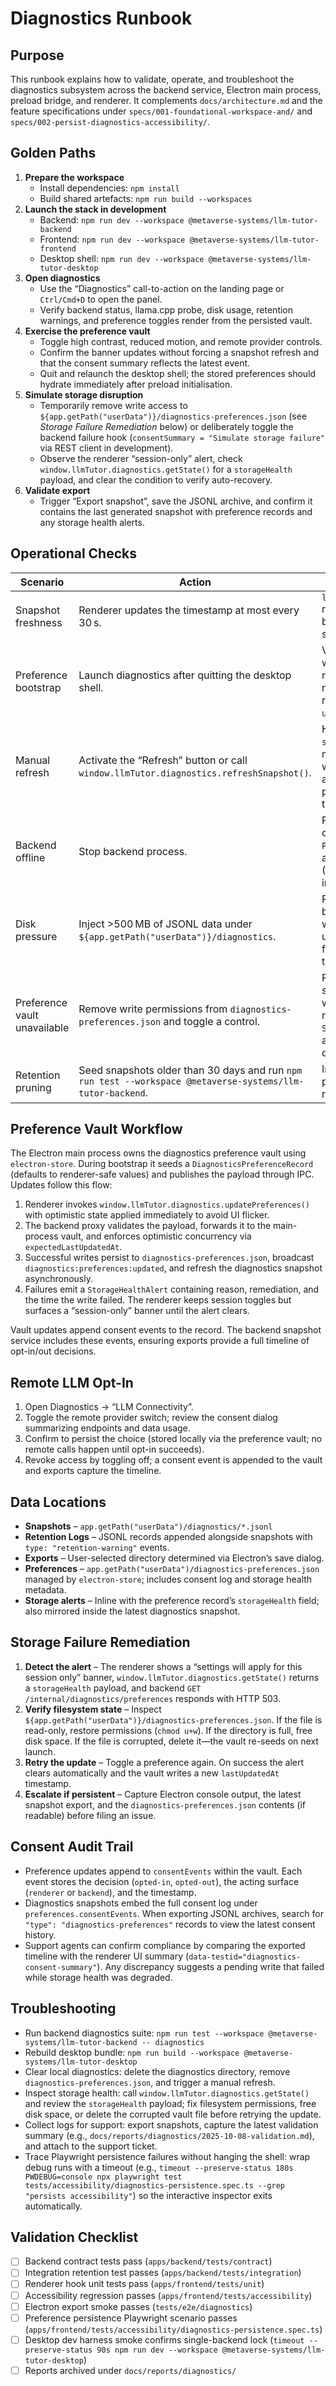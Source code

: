 # Diagnostics Runbook

## Purpose

This runbook explains how to validate, operate, and troubleshoot the diagnostics subsystem across the backend service, Electron main process, preload bridge, and renderer. It complements `docs/architecture.md` and the feature specifications under `specs/001-foundational-workspace-and/` and `specs/002-persist-diagnostics-accessibility/`.

## Golden Paths

1. **Prepare the workspace**
   - Install dependencies: `npm install`
   - Build shared artefacts: `npm run build --workspaces`
2. **Launch the stack in development**
   - Backend: `npm run dev --workspace @metaverse-systems/llm-tutor-backend`
   - Frontend: `npm run dev --workspace @metaverse-systems/llm-tutor-frontend`
   - Desktop shell: `npm run dev --workspace @metaverse-systems/llm-tutor-desktop`
3. **Open diagnostics**
   - Use the “Diagnostics” call-to-action on the landing page or `Ctrl/Cmd+D` to open the panel.
   - Verify backend status, llama.cpp probe, disk usage, retention warnings, and preference toggles render from the persisted vault.
4. **Exercise the preference vault**
   - Toggle high contrast, reduced motion, and remote provider controls.
   - Confirm the banner updates without forcing a snapshot refresh and that the consent summary reflects the latest event.
   - Quit and relaunch the desktop shell; the stored preferences should hydrate immediately after preload initialisation.
5. **Simulate storage disruption**
   - Temporarily remove write access to `${app.getPath("userData")}/diagnostics-preferences.json` (see _Storage Failure Remediation_ below) or deliberately toggle the backend failure hook (`consentSummary = "Simulate storage failure"` via REST client in development).
   - Observe the renderer “session-only” alert, check `window.llmTutor.diagnostics.getState()` for a `storageHealth` payload, and clear the condition to verify auto-recovery.
6. **Validate export**
   - Trigger “Export snapshot”, save the JSONL archive, and confirm it contains the last generated snapshot with preference records and any storage health alerts.

## Operational Checks

| Scenario | Action | Expected Result |
| --- | --- | --- |
| Snapshot freshness | Renderer updates the timestamp at most every 30 s. | `lastUpdatedAt` reflects the latest backend refresh; state stays online. |
| Preference bootstrap | Launch diagnostics after quitting the desktop shell. | Vault hydrates within the first render; toggles match the stored record and `updatedBy` is `"main"`. |
| Manual refresh | Activate the “Refresh” button or call `window.llmTutor.diagnostics.refreshSnapshot()`. | Hook returns `{ success: true }`, merges warnings without duplicates, and keeps preference timestamps intact. |
| Backend offline | Stop backend process. | Renderer flips to offline mode, emits `ProcessHealthEvent`, and retry backoff (15 s default) kicks in. |
| Disk pressure | Inject >500 MB of JSONL data under `${app.getPath("userData")}/diagnostics`. | Retention warning banner renders; warning persists until disk usage falls below threshold. |
| Preference vault unavailable | Remove write permissions from `diagnostics-preferences.json` and toggle a control. | Renderer shows a session-only warning, backend replies `503` with a `StorageHealthAlert`, and events still queue locally. |
| Retention pruning | Seed snapshots older than 30 days and run `npm run test --workspace @metaverse-systems/llm-tutor-backend`. | Integration test prunes old files and records warnings. |

## Preference Vault Workflow

The Electron main process owns the diagnostics preference vault using `electron-store`. During bootstrap it seeds a `DiagnosticsPreferenceRecord` (defaults to renderer-safe values) and publishes the payload through IPC. Updates follow this flow:

1. Renderer invokes `window.llmTutor.diagnostics.updatePreferences()` with optimistic state applied immediately to avoid UI flicker.
2. The backend proxy validates the payload, forwards it to the main-process vault, and enforces optimistic concurrency via `expectedLastUpdatedAt`.
3. Successful writes persist to `diagnostics-preferences.json`, broadcast `diagnostics:preferences:updated`, and refresh the diagnostics snapshot asynchronously.
4. Failures emit a `StorageHealthAlert` containing reason, remediation, and the time the write failed. The renderer keeps session toggles but surfaces a “session-only” banner until the alert clears.

Vault updates append consent events to the record. The backend snapshot service includes these events, ensuring exports provide a full timeline of opt-in/out decisions.

## Remote LLM Opt-In

1. Open Diagnostics → “LLM Connectivity”.
2. Toggle the remote provider switch; review the consent dialog summarizing endpoints and data usage.
3. Confirm to persist the choice (stored locally via the preference vault; no remote calls happen until opt-in succeeds).
4. Revoke access by toggling off; a consent event is appended to the vault and exports capture the timeline.

## Data Locations

- **Snapshots** – `app.getPath("userData")/diagnostics/*.jsonl`
- **Retention Logs** – JSONL records appended alongside snapshots with `type: "retention-warning"` events.
- **Exports** – User-selected directory determined via Electron’s save dialog.
- **Preferences** – `app.getPath("userData")/diagnostics-preferences.json` managed by `electron-store`; includes consent log and storage health metadata.
- **Storage alerts** – Inline with the preference record’s `storageHealth` field; also mirrored inside the latest diagnostics snapshot.

## Storage Failure Remediation

1. **Detect the alert** – The renderer shows a “settings will apply for this session only” banner, `window.llmTutor.diagnostics.getState()` returns a `storageHealth` payload, and backend `GET /internal/diagnostics/preferences` responds with HTTP 503.
2. **Verify filesystem state** – Inspect `${app.getPath("userData")}/diagnostics-preferences.json`. If the file is read-only, restore permissions (`chmod u+w`). If the directory is full, free disk space. If the file is corrupted, delete it—the vault re-seeds on next launch.
3. **Retry the update** – Toggle a preference again. On success the alert clears automatically and the vault writes a new `lastUpdatedAt` timestamp.
4. **Escalate if persistent** – Capture Electron console output, the latest snapshot export, and the `diagnostics-preferences.json` contents (if readable) before filing an issue.

## Consent Audit Trail

- Preference updates append to `consentEvents` within the vault. Each event stores the decision (`opted-in`, `opted-out`), the acting surface (`renderer` or `backend`), and the timestamp.
- Diagnostics snapshots embed the full consent log under `preferences.consentEvents`. When exporting JSONL archives, search for `"type": "diagnostics-preferences"` records to view the latest consent history.
- Support agents can confirm compliance by comparing the exported timeline with the renderer UI summary (`data-testid="diagnostics-consent-summary"`). Any discrepancy suggests a pending write that failed while storage health was degraded.

## Troubleshooting

- Run backend diagnostics suite: `npm run test --workspace @metaverse-systems/llm-tutor-backend -- diagnostics`
- Rebuild desktop bundle: `npm run build --workspace @metaverse-systems/llm-tutor-desktop`
- Clear local diagnostics: delete the diagnostics directory, remove `diagnostics-preferences.json`, and trigger a manual refresh.
- Inspect storage health: call `window.llmTutor.diagnostics.getState()` and review the `storageHealth` payload; fix filesystem permissions, free disk space, or delete the corrupted vault file before retrying the update.
- Collect logs for support: export snapshots, capture the latest validation summary (e.g., `docs/reports/diagnostics/2025-10-08-validation.md`), and attach to the support ticket.
- Trace Playwright persistence failures without hanging the shell: wrap debug runs with a timeout (e.g., `timeout --preserve-status 180s PWDEBUG=console npx playwright test tests/accessibility/diagnostics-persistence.spec.ts --grep "persists accessibility"`) so the interactive inspector exits automatically.

## Validation Checklist

- [ ] Backend contract tests pass (`apps/backend/tests/contract`)
- [ ] Integration retention test passes (`apps/backend/tests/integration`)
- [ ] Renderer hook unit tests pass (`apps/frontend/tests/unit`)
- [ ] Accessibility regression passes (`apps/frontend/tests/accessibility`)
- [ ] Electron export smoke passes (`tests/e2e/diagnostics`)
- [ ] Preference persistence Playwright scenario passes (`apps/frontend/tests/accessibility/diagnostics-persistence.spec.ts`)
- [ ] Desktop dev harness smoke confirms single-backend lock (`timeout --preserve-status 90s npm run dev --workspace @metaverse-systems/llm-tutor-desktop`)
- [ ] Reports archived under `docs/reports/diagnostics/`
